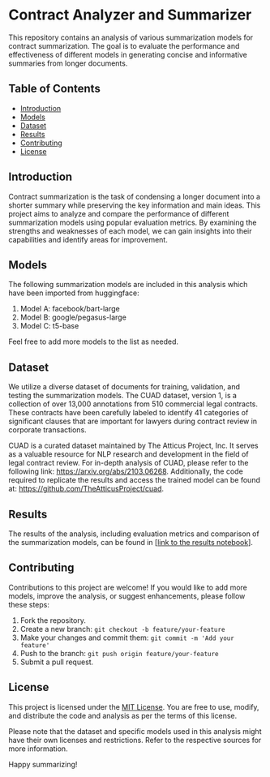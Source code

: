 # Contract Analyzer and Summarizer

This repository contains an analysis of various summarization models for contract summarization. The goal is to evaluate the performance and effectiveness of different models in generating concise and informative summaries from longer documents.

## Table of Contents

- [Introduction](#introduction)
- [Models](#models)
- [Dataset](#dataset)
- [Results](#results)
- [Contributing](#contributing)
- [License](#license)

## Introduction

Contract summarization is the task of condensing a longer document into a shorter summary while preserving the key information and main ideas. This project aims to analyze and compare the performance of different summarization models using popular evaluation metrics. By examining the strengths and weaknesses of each model, we can gain insights into their capabilities and identify areas for improvement.

## Models

The following summarization models are included in this analysis which have been imported from huggingface:

1. Model A: facebook/bart-large
2. Model B: google/pegasus-large
3. Model C: t5-base

Feel free to add more models to the list as needed.

## Dataset

We utilize a diverse dataset of documents for training, validation, and testing the summarization models. The CUAD dataset, version 1, is a collection of over 13,000 annotations from 510 commercial legal contracts. These contracts have been carefully labeled to identify 41 categories of significant clauses that are important for lawyers during contract review in corporate transactions.

CUAD is a curated dataset maintained by The Atticus Project, Inc. It serves as a valuable resource for NLP research and development in the field of legal contract review. For in-depth analysis of CUAD, please refer to the following link: https://arxiv.org/abs/2103.06268. Additionally, the code required to replicate the results and access the trained model can be found at: https://github.com/TheAtticusProject/cuad.


## Results

The results of the analysis, including evaluation metrics and comparison of the summarization models, can be found in [[link to the results notebook](https://colab.research.google.com/github/AkashR04/CUAD-summarization/blob/main/Summarization_Demo_Smaller_Evaluation.ipynb)].

## Contributing

Contributions to this project are welcome! If you would like to add more models, improve the analysis, or suggest enhancements, please follow these steps:

1. Fork the repository.
2. Create a new branch: `git checkout -b feature/your-feature`
3. Make your changes and commit them: `git commit -m 'Add your feature'`
4. Push to the branch: `git push origin feature/your-feature`
5. Submit a pull request.

## License

This project is licensed under the [MIT License](LICENSE). You are free to use, modify, and distribute the code and analysis as per the terms of this license.

Please note that the dataset and specific models used in this analysis might have their own licenses and restrictions. Refer to the respective sources for more information.

Happy summarizing!
